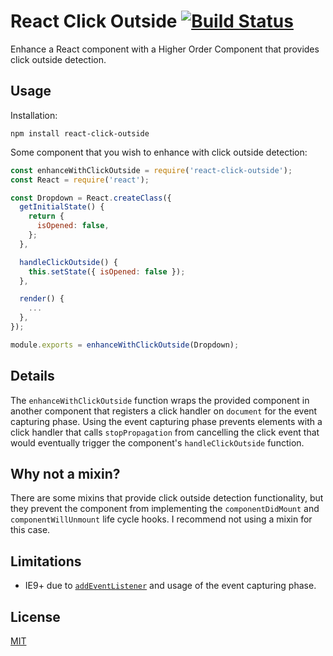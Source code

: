 # React Click Outside [![Build Status](https://travis-ci.org/kentor/react-click-outside.svg)](https://travis-ci.org/kentor/react-click-outside)

Enhance a React component with a Higher Order Component that provides click
outside detection.

## Usage
Installation:

```
npm install react-click-outside
```

Some component that you wish to enhance with click outside detection:

```js
const enhanceWithClickOutside = require('react-click-outside');
const React = require('react');

const Dropdown = React.createClass({
  getInitialState() {
    return {
      isOpened: false,
    };
  },

  handleClickOutside() {
    this.setState({ isOpened: false });
  },

  render() {
    ...
  },
});

module.exports = enhanceWithClickOutside(Dropdown);
```

## Details

The `enhanceWithClickOutside` function wraps the provided component in another
component that registers a click handler on `document` for the event capturing
phase. Using the event capturing phase prevents elements with a click handler
that calls `stopPropagation` from cancelling the click event that would
eventually trigger the component's `handleClickOutside` function.

## Why not a mixin?

There are some mixins that provide click outside detection functionality, but
they prevent the component from implementing the  `componentDidMount` and
`componentWillUnmount` life cycle hooks. I recommend not using a mixin for this
case.

## Limitations

- IE9+ due to [`addEventListener`](https://developer.mozilla.org/en-US/docs/Web/API/EventTarget/addEventListener) and usage of the event capturing phase.

## License

[MIT](LICENSE.txt)
